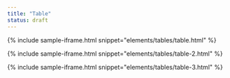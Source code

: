 ```yaml
---
title: "Table"
status: draft
---
```


{% include sample-iframe.html snippet="elements/tables/table.html" %}

{% include sample-iframe.html snippet="elements/tables/table-2.html" %}

{% include sample-iframe.html snippet="elements/tables/table-3.html" %}